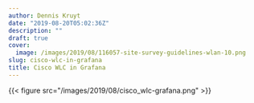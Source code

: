 ```yaml
---
author: Dennis Kruyt
date: "2019-08-20T05:02:36Z"
description: ""
draft: true
cover:
  image: /images/2019/08/116057-site-survey-guidelines-wlan-10.png
slug: cisco-wlc-in-grafana
title: Cisco WLC in Grafana
---
```





{{< figure src="/images/2019/08/cisco_wlc-grafana.png" >}}



